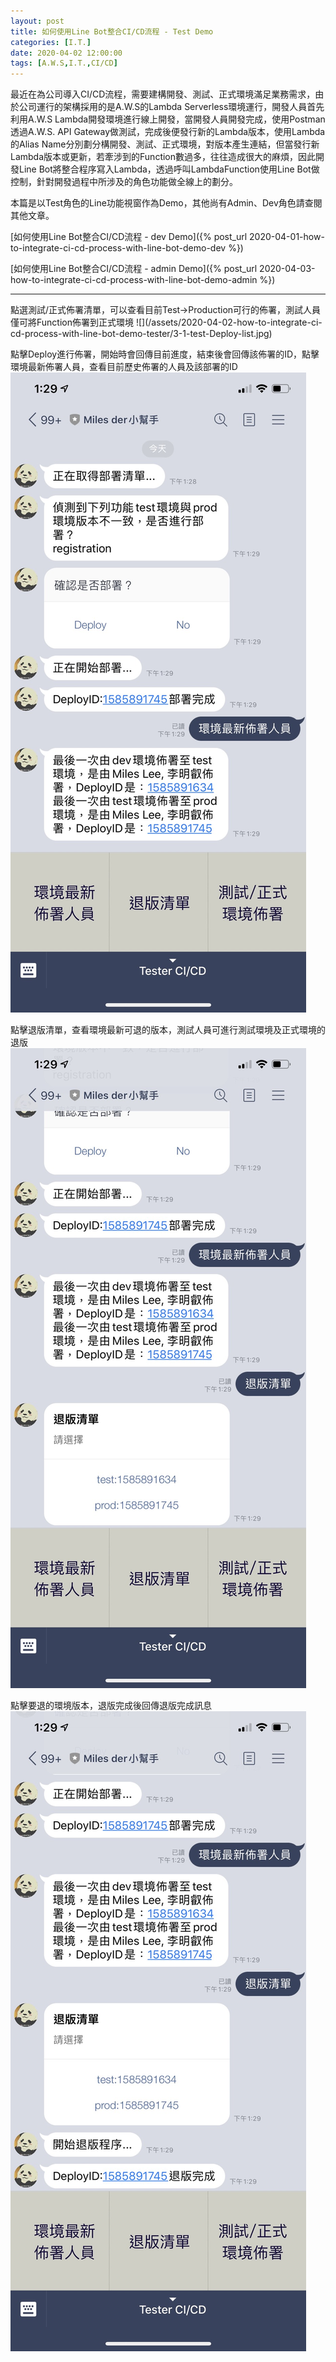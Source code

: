 ```yaml
---
layout: post
title: 如何使用Line Bot整合CI/CD流程 - Test Demo
categories: [I.T.]
date: 2020-04-02 12:00:00
tags: [A.W.S,I.T.,CI/CD]
---
```

最近在為公司導入CI/CD流程，需要建構開發、測試、正式環境滿足業務需求，由於公司運行的架構採用的是A.W.S的Lambda Serverless環境運行，開發人員首先利用A.W.S Lambda開發環境進行線上開發，當開發人員開發完成，使用Postman透過A.W.S. API Gateway做測試，完成後便發行新的Lambda版本，使用Lambda的Alias Name分別劃分構開發、測試、正式環境，對版本產生連結，但當發行新Lambda版本或更新，若牽涉到的Function數過多，往往造成很大的麻煩，因此開發Line Bot將整合程序寫入Lambda，透過呼叫LambdaFunction使用Line Bot做控制，針對開發過程中所涉及的角色功能做全線上的劃分。

本篇是以Test角色的Line功能視窗作為Demo，其他尚有Admin、Dev角色請查閱其他文章。

<!--more-->
[如何使用Line Bot整合CI/CD流程 - dev Demo]({% post_url 2020-04-01-how-to-integrate-ci-cd-process-with-line-bot-demo-dev %})

[如何使用Line Bot整合CI/CD流程 - admin Demo]({% post_url 2020-04-03-how-to-integrate-ci-cd-process-with-line-bot-demo-admin %})

<hr>
點選測試/正式佈署清單，可以查看目前Test->Production可行的佈署，測試人員僅可將Function佈署到正式環境
![](/assets/2020-04-02-how-to-integrate-ci-cd-process-with-line-bot-demo-tester/3-1-test-Deploy-list.jpg)

點擊Deploy進行佈署，開始時會回傳目前進度，結束後會回傳該佈署的ID，點擊環境最新佈署人員，查看目前歷史佈署的人員及該部署的ID
![](/assets/2020-04-02-how-to-integrate-ci-cd-process-with-line-bot-demo-tester/3-2-tester-deploy-done-and-history.jpg)

點擊退版清單，查看環境最新可退的版本，測試人員可進行測試環境及正式環境的退版
![](/assets/2020-04-02-how-to-integrate-ci-cd-process-with-line-bot-demo-tester/3-3-tester-roll-back-list.jpg)

點擊要退的環境版本，退版完成後回傳退版完成訊息
![](/assets/2020-04-02-how-to-integrate-ci-cd-process-with-line-bot-demo-tester/3-4-tester-roll-back-done.jpg)
